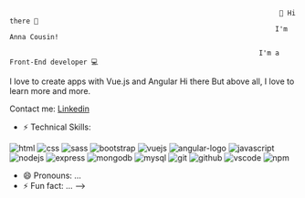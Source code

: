                                                                       👋 Hi there 👋
                                                                     I'm Anna Cousin!

                                                                 I'm a Front-End developer 💻 

 I love to create apps with Vue.js and Angular
 Hi there
But above all, I love to learn more and more.

Contact me:
[Linkedin](https://www.linkedin.com/in/anna-cousin-5a2012138/) 

- ⚡ Technical Skills:

![html](https://user-images.githubusercontent.com/85175192/154856727-a6a451ef-1afa-46e8-a20d-822a390850d2.png)
![css](https://user-images.githubusercontent.com/85175192/154856785-94e4cc81-44cd-4f8c-9c7b-b1d8480ace86.png)
![sass](https://user-images.githubusercontent.com/85175192/154856805-bfd3eefc-9aac-4eac-93bb-ce6da798a933.png)
![bootstrap](https://user-images.githubusercontent.com/85175192/154856838-c608bbc6-94e3-497c-aaaa-cb48ef76bccd.jpg)
![vuejs](https://user-images.githubusercontent.com/85175192/154856889-9da97b0d-8a87-4916-8e86-beec902af1ff.png)
![angular-logo](https://user-images.githubusercontent.com/85175192/154857041-9ffeacd9-0b2d-479d-9dc6-f93a055b2f27.png)
![javascript](https://user-images.githubusercontent.com/85175192/154857080-dd005fdb-405b-4400-ba5a-a078c83305aa.png)
![nodejs](https://user-images.githubusercontent.com/85175192/154857099-b9a31a39-90f5-4d04-9c81-61b13e0a183d.png)
![express](https://user-images.githubusercontent.com/85175192/154857129-b1d9f206-6b73-4a07-a627-68055739333c.png)
![mongodb](https://user-images.githubusercontent.com/85175192/154857168-5e31dbf4-9585-40ac-a53d-29782b6f4ace.png)
![mysql](https://user-images.githubusercontent.com/85175192/154857192-b5090f6f-eb0c-49f1-81b8-b382008b5ad3.png)
![git](https://user-images.githubusercontent.com/85175192/154857221-404e551f-fb9b-4563-a30b-d988d313cac4.png)
![github](https://user-images.githubusercontent.com/85175192/154857250-958e29b4-fa11-44c4-a15a-887f1229656e.png)
![vscode](https://user-images.githubusercontent.com/85175192/154857275-118ea9db-9563-472c-bc61-c49d347fb5b7.png)
![npm](https://user-images.githubusercontent.com/85175192/154857295-8f821e91-108c-4784-89ff-56f2dadee534.png)


- 😄 Pronouns: ...
- ⚡ Fun fact: ...
-->
